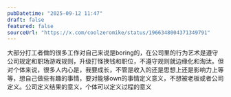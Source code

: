 ```yaml
---
pubDatetime: "2025-09-12 11:47"
draft: false
featured: false
sourceUrl: "https://x.com/coolzeromike/status/1966348004371349791"
---
```


大部分打工者做的很多工作对自己来说是boring的，在公司里的行为艺术是遵守公司规定和职场游戏规则，升级打怪换钱和职位，不遵守规则就边缘化和淘汰。但对个体来说，很多人内心是，我要成长，不管是收入的还是思想上还是影响力上等等，想自己做些有趣的事情，要对能够own的事情定义意义，不想被老板或者公司定义。公司定义结果的意义，个体可以定义过程的意义
